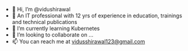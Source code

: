 - 👋 Hi, I’m @vidushirawal
- 👀 An IT professional with 12 yrs of experience in education, trainings and technical publications
- 🌱 I’m currently learning Kubernetes
- 💞️ I’m looking to collaborate on ...
- 📫 You can reach me at vidusshirawal123@gmail.com

<!---
vidushirawal/vidushirawal is a ✨ special ✨ repository because its `README.md` (this file) appears on your GitHub profile.
You can click the Preview link to take a look at your changes.
--->
